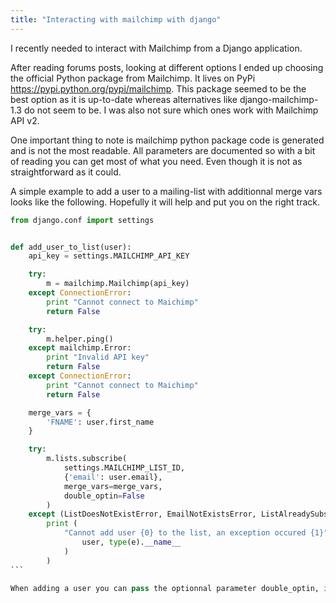 ```yaml
---
title: "Interacting with mailchimp with django"
---
```


I recently needed to interact with Mailchimp from a Django application.

After reading forums posts, looking at different options I ended up choosing the official Python package from Mailchimp. It lives on PyPi https://pypi.python.org/pypi/mailchimp. This package seemed to be the best option as it is up-to-date whereas alternatives like django-mailchimp-1.3 do not seem to be. I was also not sure which ones work with Mailchimp API v2.

One important thing to note is mailchimp python package code is generated and is not the most readable. All parameters are documented so with a bit of reading you can get most of what you need. Even though it is not as straightforward as it could.

A simple example to add a user to a mailing-list with additionnal merge vars looks like the following. Hopefully it will help and put you on the right track.

````python
from django.conf import settings


def add_user_to_list(user):
    api_key = settings.MAILCHIMP_API_KEY

    try:
        m = mailchimp.Mailchimp(api_key)
    except ConnectionError:
        print "Cannot connect to Maichimp"
        return False

    try:
        m.helper.ping()
    except mailchimp.Error:
        print "Invalid API key"
        return False
    except ConnectionError:
        print "Cannot connect to Maichimp"
        return False

    merge_vars = {
        'FNAME': user.first_name
    }

    try:
        m.lists.subscribe(
            settings.MAILCHIMP_LIST_ID,
            {'email': user.email},
            merge_vars=merge_vars,
            double_optin=False
        )
    except (ListDoesNotExistError, EmailNotExistsError, ListAlreadySubscribedError) as e:
        print (
            "Cannot add user {0} to the list, an exception occured {1}".format(
                user, type(e).__name__
            )
        )
```

When adding a user you can pass the optionnal parameter double_optin, it avoids sending a confirmation email to the person asking for consent. As Mailchimp indicates you do not want to abuse this, so make sure you use it responsibly.
